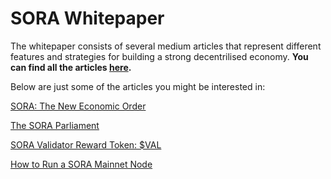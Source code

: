 # SORA Whitepaper

The whitepaper consists of several medium articles that represent different features and strategies for building a strong decentrilised economy.
**You can find all the articles [here](https://medium.com/sora-xor).**

Below are just some of the articles you might be interested in: 

[SORA: The New Economic Order](https://medium.com/sora-xor/sora-the-new-economic-order-3ec3f0327e5a)

[The SORA Parliament](https://medium.com/sora-xor/the-sora-parliament-af8184dae384)

[SORA Validator Reward Token: $VAL](https://medium.com/sora-xor/sora-validator-reward-token-val-c96a8afb8541)

[How to Run a SORA Mainnet Node](https://medium.com/sora-xor/how-to-run-a-sora-testnet-node-a4d42a9de1af)
